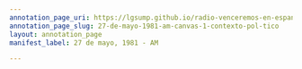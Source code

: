 ```yaml
---
annotation_page_uri: https://lgsump.github.io/radio-venceremos-en-espanol/annotations/27-de-mayo-1981-am-canvas-1-contexto-pol-tico.json
annotation_page_slug: 27-de-mayo-1981-am-canvas-1-contexto-pol-tico
layout: annotation_page
manifest_label: 27 de mayo, 1981 - AM

---
```

